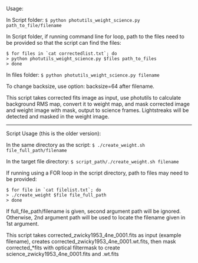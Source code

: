 

Usage:

In Script folder:
`$ python photutils_weight_science.py path_to_file/filename`

In Script folder, if running command line for loop, path to the files need to be provided so that the script can find the files:
```
$ for files in `cat correctedlist.txt`; do
> python photutils_weight_science.py $files path_to_files
> done
```

In files folder:
`$ python photutils_weight_science.py filename`

To change backsize, use option: backsize=64 after filename.

This script takes corrected fits image as input, use photutils to calculate background RMS map, convert it to weight map, 
and mask corrected image and weight image with mask, output to science frames. Lightstreaks will be detected and masked in the weight image.


------------------------------------------

Script Usage (this is the older version):

In the same directory as the script:
`$ ./create_weight.sh file_full_path/filename`

In the target file directory:
`$ script_path/./create_weight.sh filename`

If running using a FOR loop in the script directory, path to files may need to be provided:
```
$ for file in `cat filelist.txt`; do
> ./create_weight $file file_full_path
> done
```

If full_file_path/filename is given, second argument path will be ignored. Otherwise, 2nd argument path will be used to locate the filename given in 1st argument.


This script takes corrected_zwicky1953_4ne_0001.fits as input (example filename), creates corrected_zwicky1953_4ne_0001.wt.fits, then mask corrected_*fits with optical filtermask to create science_zwicky1953_4ne_0001.fits and .wt.fits


